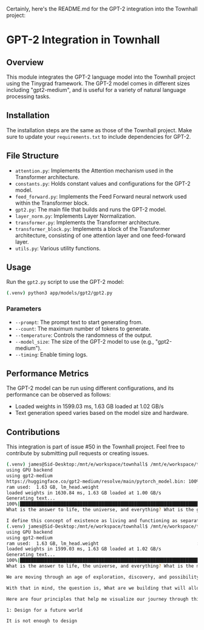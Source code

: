 Certainly, here's the README.md for the GPT-2 integration into the Townhall project:
# GPT-2 Integration in Townhall

## Overview

This module integrates the GPT-2 language model into the Townhall project using the Tinygrad framework. The GPT-2 model comes in different sizes including "gpt2-medium", and is useful for a variety of natural language processing tasks.

## Installation

The installation steps are the same as those of the Townhall project. Make sure to update your `requirements.txt` to include dependencies for GPT-2.

## File Structure

- `attention.py`: Implements the Attention mechanism used in the Transformer architecture.
- `constants.py`: Holds constant values and configurations for the GPT-2 model.
- `feed_forward.py`: Implements the Feed Forward neural network used within the Transformer block.
- `gpt2.py`: The main file that builds and runs the GPT-2 model.
- `layer_norm.py`: Implements Layer Normalization.
- `transformer.py`: Implements the Transformer architecture.
- `transformer_block.py`: Implements a block of the Transformer architecture, consisting of one attention layer and one feed-forward layer.
- `utils.py`: Various utility functions.

## Usage

Run the `gpt2.py` script to use the GPT-2 model:

```bash
(.venv) python3 app/models/gpt2/gpt2.py
```

### Parameters

- `--prompt`: The prompt text to start generating from.
- `--count`: The maximum number of tokens to generate.
- `--temperature`: Controls the randomness of the output.
- `--model_size`: The size of the GPT-2 model to use (e.g., "gpt2-medium").
- `--timing`: Enable timing logs.

## Performance Metrics

The GPT-2 model can be run using different configurations, and its performance can be observed as follows:

- Loaded weights in 1599.03 ms, 1.63 GB loaded at 1.02 GB/s
- Text generation speed varies based on the model size and hardware.

## Contributions

This integration is part of issue #50 in the Townhall project. Feel free to contribute by submitting pull requests or creating issues.


```bash
(.venv) james@Sid-Desktop:/mnt/e/workspace/townhall$ /mnt/e/workspace/townhall/.venv/bin/python /mnt/e/workspace/townhall/app/models/gpt2/gpt2.py
using GPU backend
using gpt2-medium
https://huggingface.co/gpt2-medium/resolve/main/pytorch_model.bin: 100%|███████████████████████████████████████████████████████████████████████████████████████████████████| 1.52G/1.52G [01:02<00:00, 24.4MB/s]
ram used:  1.63 GB, lm_head.weight                                    : 100%|████████████████████████████████████████████████████████████████████████████████████████████████| 293/293 [00:01<00:00, 179.72it/s]
loaded weights in 1630.84 ms, 1.63 GB loaded at 1.00 GB/s
Generating text...
100%|█████████████████████████████████████████████████████████████████████████████████████████████████████████████████████████████████████████████████████████████████████████| 100/100 [07:55<00:00,  4.76s/it]
What is the answer to life, the universe, and everything? What is the goal of life? What is the meaning of my life? What am I entitled to for my life? These are the questions that are imperative to the human psyche. Understanding these questions is the foundation for these answers.

I define this concept of existence as living and functioning as separate individuals, not as an aggregate of things. I am not interested in the resoi e of those today who have lived a life of comfort, comfort, and comfort, and have been content to live
(.venv) james@Sid-Desktop:/mnt/e/workspace/townhall$ /mnt/e/workspace/townhall/.venv/bin/python /mnt/e/workspace/townhall/app/models/gpt2/gpt2.py
using GPU backend
using gpt2-medium
ram used:  1.63 GB, lm_head.weight                                    : 100%|████████████████████████████████████████████████████████████████████████████████████████████████| 293/293 [00:01<00:00, 184.06it/s]
loaded weights in 1599.03 ms, 1.63 GB loaded at 1.02 GB/s
Generating text...
100%|█████████████████████████████████████████████████████████████████████████████████████████████████████████████████████████████████████████████████████████████████████████| 100/100 [00:31<00:00,  3.20it/s]
What is the answer to life, the universe, and everything? What is the meaning of life, the universe, and everything?

We are moving through an age of exploration, discovery, and possibility, and we are learning from ourselves.

With that in mind, the question is, What are we building that will allow us to live out our values in an era of uncertainty?

Here are four principles that help me visualize our journey through this new era:

1: Design for a future world

It is not enough to design
```